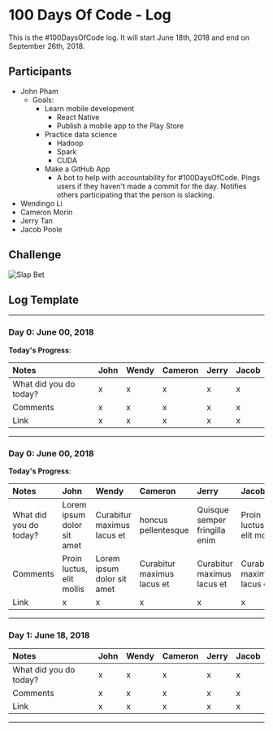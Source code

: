 # 100 Days Of Code - Log

This is the #100DaysOfCode log. It will start June 18th, 2018 and end on September 26th, 2018.

## Participants

* John Pham
  * Goals:
    * Learn mobile development
      * React Native
      * Publish a mobile app to the Play Store
    * Practice data science
      * Hadoop
      * Spark
      * CUDA
    * Make a GitHub App
      * A bot to help with accountability for #100DaysOfCode. Pings users if they haven't made a commit for the day. Notifies others participating that the person is slacking.
* Wendingo Li
* Cameron Morin
* Jerry Tan
* Jacob Poole

## Challenge

![Slap Bet](https://media.giphy.com/media/VwGLr1hhleHjW/giphy.gif)

## Log Template

---

### Day 0: June 00, 2018

**Today's Progress**: 

| Notes | John | Wendy | Cameron | Jerry | Jacob |
|:---|:---|:---|:---|:---|:---|
| What did you do today? | x | x | x | x | x |
| Comments | x | x | x | x | x |
| Link | x | x | x | x | x |

---

### Day 0: June 00, 2018

**Today's Progress**: 

| Notes | John | Wendy | Cameron | Jerry | Jacob |
|:---|:---|:---|:---|:---|:---|
| What did you do today? | Lorem ipsum dolor sit amet | Curabitur maximus lacus et | honcus pellentesque | Quisque semper fringilla enim | Proin luctus, elit mollis  |
| Comments | Proin luctus, elit mollis | Lorem ipsum dolor sit amet | Curabitur maximus lacus et | Curabitur maximus lacus et | Curabitur maximus lacus et |
| Link | x | x | x | x | x |

---

### Day 1: June 18, 2018

| Notes | John | Wendy | Cameron | Jerry | Jacob |
|:---|:---|:---|:---|:---|:---|
| What did you do today? | x | x | x | x | x |
| Comments | x | x | x | x | x |
| Link | x | x | x | x | x |

---
